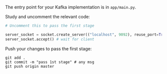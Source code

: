 The entry point for your Kafka implementation is in `app/main.py`.

Study and uncomment the relevant code: 

```python
# Uncomment this to pass the first stage

server_socket = socket.create_server(("localhost", 9092), reuse_port=True)
server_socket.accept() # wait for client
```

Push your changes to pass the first stage:

```
git add .
git commit -m "pass 1st stage" # any msg
git push origin master
```
